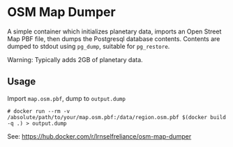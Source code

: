 # OSM Map Dumper

A simple container which initializes planetary data, imports an Open Street Map PBF file, then dumps the Postgresql
database contents.  Contents are dumped to stdout using `pg_dump`, suitable for `pg_restore`.

Warning: Typically adds 2GB of planetary data.

## Usage

Import `map.osm.pbf`, dump to `output.dump`

`# docker run --rm -v /absolute/path/to/your/map.osm.pbf:/data/region.osm.pbf $(docker build -q .) > output.dump`

See: https://hub.docker.com/r/lrnselfreliance/osm-map-dumper
